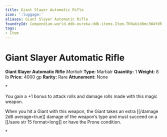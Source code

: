 ```yaml
---
title: Giant Slayer Automatic Rifle
icon: ':luggage:'
aliases: Giant Slayer Automatic Rifle
foundryId: Compendium.world.ddb-eureka-ddb-items.Item.TK0aUid8mc3W4YdR
tags:
- Item
---
```


# Giant Slayer Automatic Rifle

**Giant Slayer Automatic Rifle**
_Martialr_
**Type:** Martialr
**Quantity:** 1
**Weight:** 8 lb
**Price:** 4000 gp
**Rarity:** Rare
**Attunement:** None

*<p>You gain a +1 bonus to attack rolls and damage rolls made with this magic weapon.

When you hit a Giant with this weapon, the Giant takes an extra  [[/damage 2d6 average=true]] damage of the weapon’s type and must succeed on a [[/save str 15 format=long]] or have the Prone condition.</p>*